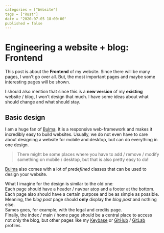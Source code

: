 ```yaml
---
categories = ["Website"]
tags = ["Rust"]
date = "2020-07-05 18:00:00"
published = false
---
```


# Engineering a website + blog: Frontend

This post is about the **Frontend** of my website.
Since there will be many pages, I won't go over all.
But, the most important pages and maybe some interesting pages will be shown.

I should also mention that since this is a **new version** of my **existing** website / blog, I won't design that much.
I have some ideas about what should change and what should stay.

## Basic design

I am a huge fan of [Bulma].
It is a responsive web-framework and makes it incredibly easy to build websites.
Usually, we do not even have to care about designing a website for mobile and desktop, but can do everything in one design.

> There might be some places where you have to add / remove / modify something on mobile / desktop, but that is also pretty easy to do!

[Bulma] also comes with a lot of _predefined_ classes that can be used to design your website.

What I imagine for the design is similar to the old one:  
Each page should have a header / navbar atop and a footer at the bottom.  
Each page also should have a certain purpose and be as simple as possible.
Meaning, the _blog post_ page should **only** display the _blog post_ and nothing else.  
Sames goes, for example, with the legal and credits page.  
Finally, the index / main / home page should be a central place to access not only the blog, but other pages like my [Keybase] or [GitHub] / [GitLab] profiles.

[bulma]: https://bulma.io/
[keybase]: https://keybase.io/sakul6499
[gitlab]: https://gitlab.com/Sakul6499
[github]: https://github.com/Sakul6499
